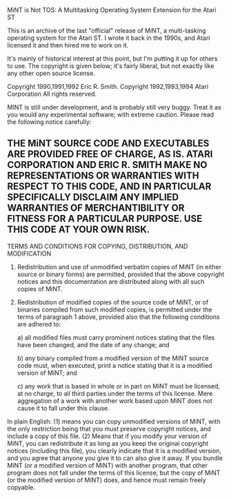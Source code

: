 MiNT is Not TOS: A Multitasking Operating System Extension for the Atari ST

This is an archive of the last "official" release of MiNT, a multi-tasking
operating system for the Atari ST. I wrote it back in the 1990s, and
Atari licensed it and then hired me to work on it.

It's mainly of historical interest at this point, but I'm putting it up
for others to use. The copyright is given below; it's fairly liberal,
but not exactly like any other open source license.


Copyright 1990,1991,1992 Eric R. Smith.
Copyright 1992,1993,1994 Atari Corporation
All rights reserved.

MINT is still under development, and is probably still very
buggy. Treat it as you would any experimental software;
with extreme caution. Please read the following notice
carefully:

THE MiNT SOURCE CODE AND EXECUTABLES ARE PROVIDED FREE OF CHARGE,
AS IS. ATARI CORPORATION AND ERIC R. SMITH MAKE NO REPRESENTATIONS
OR WARRANTIES WITH RESPECT TO THIS CODE, AND IN PARTICULAR
SPECIFICALLY DISCLAIM ANY IMPLIED WARRANTIES OF
MERCHANTIBILITY OR FITNESS FOR A PARTICULAR PURPOSE. USE THIS
CODE AT YOUR OWN RISK.
----------------------------------------------------------------------------

TERMS AND CONDITIONS FOR COPYING, DISTRIBUTION, AND MODIFICATION

1. Redistribution and use of unmodified verbatim copies of MiNT (in either
source or binary forms) are permitted, provided that the above copyright
notices and this documentation are distributed along with all such copies
of MiNT.

2. Redistribution of modified copies of the source code of MiNT, or
of binaries compiled from such modified copies, is permitted under
the terms of paragraph 1 above, provided also that the following
conditions are adhered to:

    a) all modified files must carry prominent notices stating that
    the files have been changed, and the date of any change; and

    b) any binary compiled from a modified version of the MiNT source
    code must, when executed, print a notice stating that it is
    a modified version of MiNT; and

    c) any work that is based in whole or in part on MiNT must be
    licensed, at no charge, to all third parties under the terms
    of this license. Mere aggregation of a work with another work
    based upon MiNT does not cause it to fall under this clause.

In plain English: (1) means you can copy unmodified versions of MiNT,
with the only restriction being that you must preserve copyright
notices, and include a copy of this file. (2) Means that if you
modify your version of MiNT, you can redistribute it as long as
you keep the original copyright notices (including this file),
you clearly indicate that it is a modified version, and you agree
that anyone you give it to can also give it away. If you bundle
MiNT (or a modified version of MiNT) with another program, that
other program does not fall under the terms of this license, but
the copy of MiNT (or the modified version of MiNT) does, and hence
must remain freely copyable.
